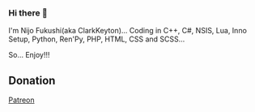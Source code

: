 ### Hi there 👋

I'm Nijo Fukushi(aka ClarkKeyton)... Coding in C++, C#, NSIS, Lua, Inno Setup, Python, Ren'Py, PHP, HTML, CSS and SCSS...

So... Enjoy!!!

## Donation

[Patreon](patreon.com/NijoFukushiOfficial)
